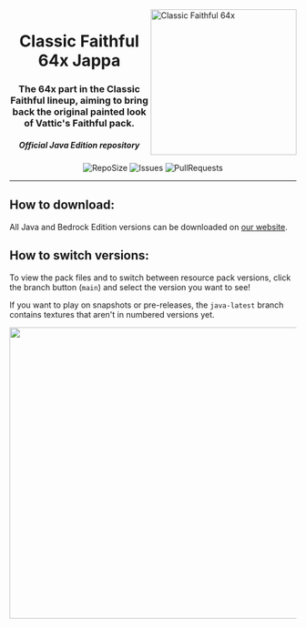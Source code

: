 <img src="https://github.com/Faithful-Resource-Pack/Branding/blob/main/logos/transparent/512/cf64_logo.png?raw=true" alt="Classic Faithful 64x" align="right" height="256px">
<div align="center">
  <h1>Classic Faithful 64x Jappa</h1>
  <h3>The 64x part in the Classic Faithful lineup, aiming to bring back the original painted look of Vattic's Faithful pack.</h3>
  <h5><i>Official Java Edition repository</i></h5>

![RepoSize](https://img.shields.io/github/repo-size/ClassicFaithful/64x-Jappa)
![Issues](https://img.shields.io/github/issues/ClassicFaithful/64x-Jappa)
![PullRequests](https://img.shields.io/github/issues-pr/ClassicFaithful/64x-Jappa)
</div>

---

## How to download:
All Java and Bedrock Edition versions can be downloaded on [our website](https://faithfulpack.net/classicfaithful/64x-jappa).

## How to switch versions:
To view the pack files and to switch between resource pack versions, click the branch button (`main`) and select the version you want to see! 

If you want to play on snapshots or pre-releases, the `java-latest` branch contains textures that aren't in numbered versions yet.

<img src="https://user-images.githubusercontent.com/75297863/163904169-6ab97237-946c-4cf2-be60-3909a464d308.png" align="center" height="512px">
